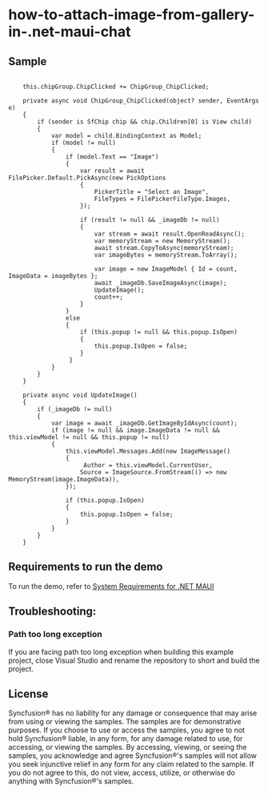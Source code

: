 # how-to-attach-image-from-gallery-in-.net-maui-chat

## Sample

```xaml

    this.chipGroup.ChipClicked += ChipGroup_ChipClicked;

    private async void ChipGroup_ChipClicked(object? sender, EventArgs e)
    {
        if (sender is SfChip chip && chip.Children[0] is View child)
        {
            var model = child.BindingContext as Model;
            if (model != null)
            {
                if (model.Text == "Image")
                {
                    var result = await FilePicker.Default.PickAsync(new PickOptions
                    {
                        PickerTitle = "Select an Image",
                        FileTypes = FilePickerFileType.Images,
                    });

                    if (result != null && _imageDb != null)
                    {
                        var stream = await result.OpenReadAsync();
                        var memoryStream = new MemoryStream();
                        await stream.CopyToAsync(memoryStream);
                        var imageBytes = memoryStream.ToArray();

                        var image = new ImageModel { Id = count, ImageData = imageBytes };
                        await _imageDb.SaveImageAsync(image);
                        UpdateImage();
                        count++;
                    }
                }
                else
                {
                    if (this.popup != null && this.popup.IsOpen)
                    {
                        this.popup.IsOpen = false;
                    }
                 }
            }
        }
    }

    private async void UpdateImage()
    {
        if (_imageDb != null)
        {
            var image = await _imageDb.GetImageByIdAsync(count);
            if (image != null && image.ImageData != null && this.viewModel != null && this.popup != null)
            {
                this.viewModel.Messages.Add(new ImageMessage()
                {
                     Author = this.viewModel.CurrentUser,
                    Source = ImageSource.FromStream(() => new MemoryStream(image.ImageData)),
                });

                if (this.popup.IsOpen)
                {
                    this.popup.IsOpen = false;
                }
            }
        }
    }

```

## Requirements to run the demo

To run the demo, refer to [System Requirements for .NET MAUI](https://help.syncfusion.com/maui/system-requirements)

## Troubleshooting:
### Path too long exception

If you are facing path too long exception when building this example project, close Visual Studio and rename the repository to short and build the project.

## License

Syncfusion® has no liability for any damage or consequence that may arise from using or viewing the samples. The samples are for demonstrative purposes. If you choose to use or access the samples, you agree to not hold Syncfusion® liable, in any form, for any damage related to use, for accessing, or viewing the samples. By accessing, viewing, or seeing the samples, you acknowledge and agree Syncfusion®'s samples will not allow you seek injunctive relief in any form for any claim related to the sample. If you do not agree to this, do not view, access, utilize, or otherwise do anything with Syncfusion®'s samples.

